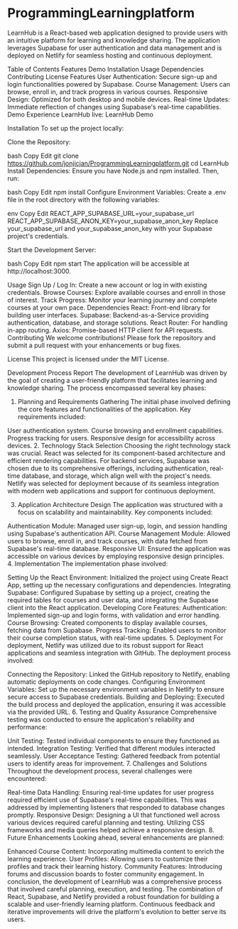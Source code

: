 # ProgrammingLearningplatform

LearnHub is a React-based web application designed to provide users with an intuitive platform for learning and knowledge sharing. The application leverages Supabase for user authentication and data management and is deployed on Netlify for seamless hosting and continuous deployment.

Table of Contents
Features
Demo
Installation
Usage
Dependencies
Contributing
License
Features
User Authentication: Secure sign-up and login functionalities powered by Supabase.
Course Management: Users can browse, enroll in, and track progress in various courses.
Responsive Design: Optimized for both desktop and mobile devices.
Real-time Updates: Immediate reflection of changes using Supabase's real-time capabilities.
Demo
Experience LearnHub live: LearnHub Demo

Installation
To set up the project locally:

Clone the Repository:

bash
Copy
Edit
git clone https://github.com/jonjicjan/ProgrammingLearningplatform.git
cd LearnHub
Install Dependencies: Ensure you have Node.js and npm installed. Then, run:

bash
Copy
Edit
npm install
Configure Environment Variables: Create a .env file in the root directory with the following variables:

env
Copy
Edit
REACT_APP_SUPABASE_URL=your_supabase_url
REACT_APP_SUPABASE_ANON_KEY=your_supabase_anon_key
Replace your_supabase_url and your_supabase_anon_key with your Supabase project's credentials.

Start the Development Server:

bash
Copy
Edit
npm start
The application will be accessible at http://localhost:3000.

Usage
Sign Up / Log In: Create a new account or log in with existing credentials.
Browse Courses: Explore available courses and enroll in those of interest.
Track Progress: Monitor your learning journey and complete courses at your own pace.
Dependencies
React: Front-end library for building user interfaces.
Supabase: Backend-as-a-Service providing authentication, database, and storage solutions.
React Router: For handling in-app routing.
Axios: Promise-based HTTP client for API requests.
Contributing
We welcome contributions! Please fork the repository and submit a pull request with your enhancements or bug fixes.

License
This project is licensed under the MIT License.

Development Process Report
The development of LearnHub was driven by the goal of creating a user-friendly platform that facilitates learning and knowledge sharing. The process encompassed several key phases:

1. Planning and Requirements Gathering
The initial phase involved defining the core features and functionalities of the application. Key requirements included:

User authentication system.
Course browsing and enrollment capabilities.
Progress tracking for users.
Responsive design for accessibility across devices.
2. Technology Stack Selection
Choosing the right technology stack was crucial. React was selected for its component-based architecture and efficient rendering capabilities. For backend services, Supabase was chosen due to its comprehensive offerings, including authentication, real-time database, and storage, which align well with the project's needs. Netlify was selected for deployment because of its seamless integration with modern web applications and support for continuous deployment.

3. Application Architecture Design
The application was structured with a focus on scalability and maintainability. Key components included:

Authentication Module: Managed user sign-up, login, and session handling using Supabase's authentication API.
Course Management Module: Allowed users to browse, enroll in, and track courses, with data fetched from Supabase's real-time database.
Responsive UI: Ensured the application was accessible on various devices by employing responsive design principles.
4. Implementation
The implementation phase involved:

Setting Up the React Environment: Initialized the project using Create React App, setting up the necessary configurations and dependencies.
Integrating Supabase: Configured Supabase by setting up a project, creating the required tables for courses and user data, and integrating the Supabase client into the React application.
Developing Core Features:
Authentication: Implemented sign-up and login forms, with validation and error handling.
Course Browsing: Created components to display available courses, fetching data from Supabase.
Progress Tracking: Enabled users to monitor their course completion status, with real-time updates.
5. Deployment
For deployment, Netlify was utilized due to its robust support for React applications and seamless integration with GitHub. The deployment process involved:

Connecting the Repository: Linked the GitHub repository to Netlify, enabling automatic deployments on code changes.
Configuring Environment Variables: Set up the necessary environment variables in Netlify to ensure secure access to Supabase credentials.
Building and Deploying: Executed the build process and deployed the application, ensuring it was accessible via the provided URL.
6. Testing and Quality Assurance
Comprehensive testing was conducted to ensure the application's reliability and performance:

Unit Testing: Tested individual components to ensure they functioned as intended.
Integration Testing: Verified that different modules interacted seamlessly.
User Acceptance Testing: Gathered feedback from potential users to identify areas for improvement.
7. Challenges and Solutions
Throughout the development process, several challenges were encountered:

Real-time Data Handling: Ensuring real-time updates for user progress required efficient use of Supabase's real-time capabilities. This was addressed by implementing listeners that responded to database changes promptly.
Responsive Design: Designing a UI that functioned well across various devices required careful planning and testing. Utilizing CSS frameworks and media queries helped achieve a responsive design.
8. Future Enhancements
Looking ahead, several enhancements are planned:

Enhanced Course Content: Incorporating multimedia content to enrich the learning experience.
User Profiles: Allowing users to customize their profiles and track their learning history.
Community Features: Introducing forums and discussion boards to foster community engagement.
In conclusion, the development of LearnHub was a comprehensive process that involved careful planning, execution, and testing. The combination of React, Supabase, and Netlify provided a robust foundation for building a scalable and user-friendly learning platform. Continuous feedback and iterative improvements will drive the platform's evolution to better serve its users.
